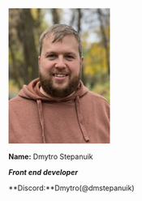 <img src="CV.jpg" alt="CV" width="200"/>

**Name:** Dmytro Stepanuik

**_Front end developer_**

**Discord:**Dmytro(@dmstepanuik)
